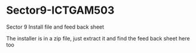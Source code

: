 # Sector9-ICTGAM503
Sector 9 Install file and feed back sheet



The installer is in a zip file, just extract it and find the feed back sheet here too

